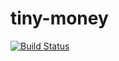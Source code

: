 # tiny-money

[![Build Status](https://dev.azure.com/mwpro/tiny-money/_apis/build/status/mwpro.tiny-money?branchName=master)](https://dev.azure.com/mwpro/tiny-money/_build/latest?definitionId=3&branchName=master)
